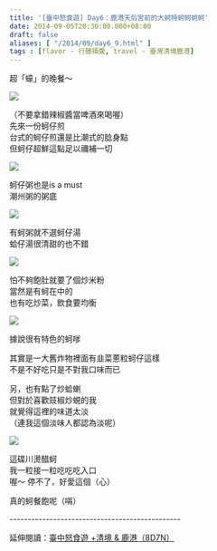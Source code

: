 ```yaml
---
title: '[臺中怒食遊] Day6：鹿港天后宮前的大蚵特蚵蚵蚵蚵'
date: 2014-09-05T20:30:00.000+08:00
draft: false
aliases: [ "/2014/09/day6_9.html" ]
tags : [flavor - 行膳積腹, travel - 臺灣清境鹿港]
---
```


超「蠔」的晚餐～  

![](/images/taichung6j1.jpg)

（不要拿錯辣椒醬當啤酒來喝喔）  
先來一份蚵仔煎  
台式的蚵仔煎還是比潮式的腍身點  
但蚵仔超鮮這點足以禰補一切  

![](/images/taichung6j2.jpg)

蚵仔粥也是is a must  
潮州粥的粥底  

![](/images/taichung6j3.jpg)

有蚵粥就不選蚵仔湯  
蛤仔湯很清甜的也不錯  

![](/images/taichung6j4.jpg)

怕不夠飽肚就要了個炒米粉  
當然是有蚵在中的  
也有吃炒菜，飲食要均衡  
  

![](/images/taichung6j5.jpg)

據說很有特色的蚵嗲  

其實是一大舊炸物裡面有韭菜蔥粒蚵仔這樣  
不是不好吃只是不對我口味而已  
  
另，也有點了炒蛤蝲  
但對於喜歡豉椒炒蜆的我  
就覺得這裡的味道太淡  
（連我這個淡味人都認為淡呢）  

![](/images/taichung6j.jpg)

這碟川燙醋蚵  
我一粒接一粒吃吃吃入口  
喔～ 停不了，好愛這個（心）  
  
真的蚵餐飽呢（嗝）  
  
\-----------------------------------------------  
  
延伸閱讀：[臺中怒食遊 +清境 & 鹿港（8D7N）](https://hidie.net/taichung8d7n/)

